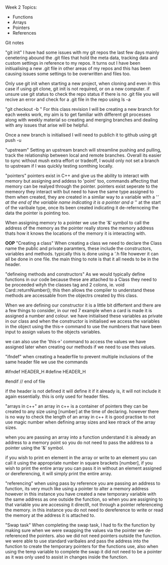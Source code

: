 Week 2 Topics:

- Functions
- Arrays
- Pointers
- References

Git notes

"git init"
I have had some issues with my git repos the last few days mainly cenetering abound the .git files that hold the meta data, tracking data and custom settings in reference to my repos.
It turns out I have been initiualising a new .git file in other areas of my repos and this has been causing issues some settings to be overwritten and files too.

Only use git init when starting a new project, when cloning and even in this case if using git clone, git init is not required, or on a new computer. if unsure use git status to check the repo status if there is no .git file you will recive an error and check for a .git file in the repo using ls -a

"git checkout -b <new branch>"
For this class revision I will be creating a new branch for each weeks work, my aim is to get familiar with different git processes along with weekly material so creating and merging branches and dealing with any issues that arise will be helpful.

Once a new branch is initialised I will need to publich it to github using git push -u <branch name>

"upstream" 
Setting an upstream branch will streamline pushing and pulling, track the relationship between local and remote branches. Overall its easier to sync without mush extra effort or tradeoff, I would only not set a branch to upstream if I was quickly testing somthing locally.

"pointers"
pointers exist in C++ and give us the ability to interact with memory but assigning and addess to 'point' too, commands affecting that memory can be realyed through the pointer.
pointers exist seperate to the memeory they interact with but need to have the same type assigned to them when created, they are created in a similar way to a variable with a '*' at the end of the variable name indicating it is a pointer and a '*' at the start of the varibale type, once its been created indicating it de-refernceing the data the pointer is pointing too.

When assigning memory to a pointer we use the '&' symbol to call the address of the memory as the pointer really stores the memory address thats how it knows the locations of the memory it is interacting with.


**OOP**
"Creating a class"
When creating a class we need to declare the Class name the public and private paramters, these include the constructors, variables and methods. typically this is done using a '.h file however it can all be done in one file. the main thing to note is that it all needs to be in the header.

"defineing methods and constructors"
As we would typically define functions in our code because these are attached to a Class they need to be proceeded wityh the classes tag and 2 colons, ie. void Card::returnNumber();
this then allows the compiler to understand these methods are accessable from the objectrs created by this class.

When we are defining our constructor it is a little bit differtent and there are a few things to consider, in our red 7 example when a card is made it is assigned a number and colour. 
we have initialised these variables as private in our class and when the constructor is initialised we access the variables in the object using the this-> command to use the numbners that have been input to assign values to the objects variables.

we can also use the 'this->' command to access the values we have assigned later when creating our methods if we need to use thes values.

"ifndef"
when creating a headerfile to prevent multiple inclusions of the same header file we use the commands 

#ifndef HEADER_H
#define HEADER_H

#endif // end of file

if the header is not defined it will define it if it already is, it will not include it again essentially. this is only used for header files.

"arrays in c++"
an array in c++ is a container of pointers they can be created to any size using [number] at the time of declaring. however there is no way to check the length of an array in c++ it is good practise to not use magic number when defining array sizes and kee ntrack of the array sizes.

when you are passing an array into a function understand it is already an address to a memory point so you do not need to pass the address to a pointer using the '&' symbol.

if you wish to print en element in the array or write to an element you can call it using the appropriate number in square brackets [number], if you wish to print the entire array you can pass it in without an element assigned or dereferencing, it will simply print the entire array.

"referencing"
when using pass by reference you are passing an address to function, its very much like using a pointer to alter a memory address however in this instance you have created a new temporary variable with the same address as one outside the function, so when you are assigning to that variable you are accessing it directlt, not through a pointer referenceing the memory. in this instance you do not need to dereference to write or read the memory at the address it is attached to.

"Swap task"
When completing the swap task, I had to fix the function by making sure when we were swapping the values via the pointer we de-referenced the pointers. also we did not need pointers outside the function. we were able to use standard varibales and pass the address into the function to create the temporary pointers for the functions use, also when using the temp variable to complete the swap it did not need to be a pointer as it was only used to assist in changes inside the function.